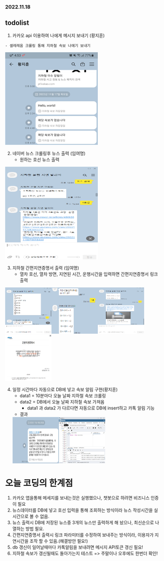 ### 2022.11.18
## todolist

1. 카카오 api 이용하여 나에게 메시지 보내기 (황지훈)
<!-- ![](2022-11-18-09-25-37.png) -->
    - 셀레레움 크롤링 통해 지하철 속보 나에기 보내기
<img src="2022-11-18-09-25-37.png" width="300" height="300"/><br/>

2. 네이버 뉴스 크롤링후 뉴스 출력 (임여명)
    - 원하는 호선 뉴스 출력
<!-- ![](2022-11-18-09-30-54.png) -->
<img src="2022-11-18-09-30-54.png" width="300" height="300"/><br/>

3. 지하철 간편지연증명서 출력 (임여명)
    - 열차 호선, 열차 방면, 지연된 시간, 운행시간을 입력하면 간편지연증명서 링크출력
<!-- ![](2022-11-18-09-33-51.png), ![](2022-11-18-09-34-01.png), ![](2022-11-18-09-34-10.png), ![](2022-11-18-09-34-16.png) -->
<img src="2022-11-18-09-33-51.png" width="150" height="150"/><img src="2022-11-18-09-34-01.png" width="150" height="150"/><img src="2022-11-18-09-34-10.png" width="150" height="150"/><img src="2022-11-18-09-34-16.png" width="150" height="150"/>

4. 일정 시간마다 자동으로 DB에 넣고 속보 알림 구현(황지훈)
    - data1 = 10분마다 오늘 날짜 지하철 속보 크롤링
    - data2 = DB에서 오늘 날짜 지하철 속보 가져옴
        - data1 과 data2 가 다르다면 자동으로 DB에 insert하고 카톡 알림 기능
    - 결과<br/>
    <!-- ![](2022-11-18-14-11-01.png), ![](2022-11-18-14-11-09.png) -->
    <img src="2022-11-18-14-11-01.png" width="150" height="150"/><img src="2022-11-18-14-11-09.png" width="150" height="150"/>
# 오늘 코딩의 한계점
1. 카카오 앱을통해 메세지를 보내는것은 실행했으나, 챗봇으로 하려면 비즈니스 인증이 필요
2. 뉴스데이터를 DB에 넣고 호선 입력을 통해 조회하는 방식이라 뉴스 작성시간을 실시간으로 볼 수 없음.
3. 뉴스 출력시 DB에 저장된 뉴스중 3개의 뉴스만 출력하게 해 놨으나, 최신순으로 나열하는 방법 필요.
4. 간편지연증명서 출력시 링크 파라미터를 수정하여 보내주는 방식이라, 이용자가 지연시간을 조작 할 수 있음.(해결방안 필요!)
5. db 갱신이 일어날때마다 카톡알림을 보내려면 메시지 API토큰 갱신 필요!
6. 지하철 속보가 갱신될때도 돌아가는지 테스트 => 주말이나 오후에도 한번더 확인!
